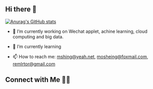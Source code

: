 ## Hi there 👋

<!--
**zhynin/zhynin** is a ✨ _special_ ✨ repository because its `README.md` (this file) appears on your GitHub profile.


Here are some ideas to get you started:

- 🔭 I’m currently working on ...
- 🌱 I’m currently learning ...
- 👯 I’m looking to collaborate on ...
- 🤔 I’m looking for help with ...
- 💬 Ask me about ...
- 📫 How to reach me: ...
- 😄 Pronouns: ...
- ⚡ Fun fact: ...
-->

[![Anurag's GitHub stats](https://github-readme-stats.vercel.app/api?username=zhynin&show_icons=true&theme=radical)](https://github.com/anuraghazra/github-readme-stats)


- 🔭 I’m currently working on Wechat applet, achine learning, cloud computing and big data.

- 🌱 I’m currently learning

- 📫 How to reach me: mshing@yeah.net, mosheing@foxmail.com, remlrtor@gmail.com

## Connect with Me 🤝🏻



